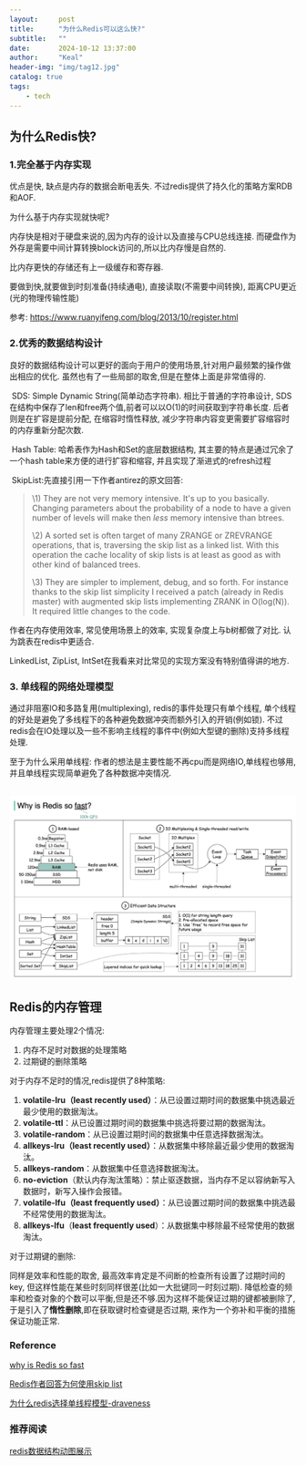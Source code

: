 ```yaml
---
layout:     post
title:      "为什么Redis可以这么快?"
subtitle:   ""
date:       2024-10-12 13:37:00
author:     "Keal"
header-img: "img/tag12.jpg"
catalog: true
tags:
    - tech
---
```


## 为什么Redis快?

### 1.完全基于内存实现

优点是快, 缺点是内存的数据会断电丢失. 不过redis提供了持久化的策略方案RDB和AOF.

为什么基于内存实现就快呢?

内存快是相对于硬盘来说的,因为内存的设计以及直接与CPU总线连接. 而硬盘作为外存是需要中间计算转换block访问的,所以比内存慢是自然的.

比内存更快的存储还有上一级缓存和寄存器.

要做到快,就要做到时刻准备(持续通电), 直接读取(不需要中间转换), 距离CPU更近(光的物理传输性能)

参考: https://www.ruanyifeng.com/blog/2013/10/register.html

### 2.优秀的数据结构设计

良好的数据结构设计可以更好的面向于用户的使用场景,针对用户最频繁的操作做出相应的优化. 虽然也有了一些局部的取舍,但是在整体上面是非常值得的.

​	SDS: Simple Dynamic String(简单动态字符串). 相比于普通的字符串设计, SDS在结构中保存了len和free两个值,前者可以以O(1)的时间获取到字符串长度. 后者则是在扩容是提前分配, 在缩容时惰性释放, 减少字符串内容变更需要扩容缩容时的内存重新分配次数.

​	Hash Table: 哈希表作为Hash和Set的底层数据结构, 其主要的特点是通过冗余了一个hash table来方便的进行扩容和缩容, 并且实现了渐进式的refresh过程

​	SkipList:先直接引用一下作者antirez的原文回答:

> \1) They are not very memory intensive. It's up to you basically. Changing parameters about the probability of a node to have a given number of levels will make then *less* memory intensive than btrees.
>
> \2) A sorted set is often target of many ZRANGE or ZREVRANGE operations, that is, traversing the skip list as a linked list. With this operation the cache locality of skip lists is at least as good as with other kind of balanced trees.
>
> \3) They are simpler to implement, debug, and so forth. For instance thanks to the skip list simplicity I received a patch (already in Redis master) with augmented skip lists implementing ZRANK in O(log(N)). It required little changes to the code.

作者在内存使用效率, 常见使用场景上的效率, 实现复杂度上与b树都做了对比. 认为跳表在redis中更适合.

LinkedList, ZipList, IntSet在我看来对比常见的实现方案没有特别值得讲的地方.

### 3. 单线程的网络处理模型

通过非阻塞IO和多路复用(multiplexing), redis的事件处理只有单个线程, 单个线程的好处是避免了多线程下的各种避免数据冲突而额外引入的开销(例如锁). 不过redis会在IO处理以及一些不影响主线程的事件中(例如大型键的删除)支持多线程处理.

至于为什么采用单线程: 作者的想法是主要性能不再cpu而是网络IO,单线程也够用,并且单线程实现简单避免了各种数据冲突情况.

​	![why-redis-so-fast](https://raw.githubusercontent.com/kneed/typora_img_respository/main/typora/202410121059636.jpeg)

## Redis的内存管理

内存管理主要处理2个情况:

1. 内存不足时对数据的处理策略
2. 过期键的删除策略

对于内存不足时的情况,redis提供了8种策略:

1. **volatile-lru（least recently used）**：从已设置过期时间的数据集中挑选最近最少使用的数据淘汰。
2. **volatile-ttl**：从已设置过期时间的数据集中挑选将要过期的数据淘汰。
3. **volatile-random**：从已设置过期时间的数据集中任意选择数据淘汰。
4. **allkeys-lru（least recently used）**：从数据集中移除最近最少使用的数据淘汰。
5. **allkeys-random**：从数据集中任意选择数据淘汰。
6. **no-eviction**（默认内存淘汰策略）：禁止驱逐数据，当内存不足以容纳新写入数据时，新写入操作会报错。
7. **volatile-lfu（least frequently used）**：从已设置过期时间的数据集中挑选最不经常使用的数据淘汰。
8. **allkeys-lfu**（**least frequently used**）：从数据集中移除最不经常使用的数据淘汰。

对于过期键的删除:

同样是效率和性能的取舍, 最高效率肯定是不间断的检查所有设置了过期时间的key, 但这样性能在某些时刻同样很差(比如一大批键同一时刻过期). 降低检查的频率和检查对象的个数可以平衡,但是还不够.因为这样不能保证过期的键都被删除了, 于是引入了**惰性删除**,即在获取键时检查键是否过期, 来作为一个弥补和平衡的措施保证功能正常.

### Reference

[why is Redis so fast](https://x.com/alexxubyte/status/1498703822528544770)

[Redis作者回答为何使用skip list](https://news.ycombinator.com/item?id=1171423)

[为什么redis选择单线程模型-draveness](https://draveness.me/whys-the-design-redis-single-thread/)

### 推荐阅读

[redis数据结构动图展示](https://i6448038.github.io/2019/12/01/redis-data-struct/)

